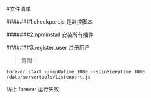 #文件清单 

#######1.checkport.js 是监控脚本

#######2.npminstall 安装所有插件

#######3.register_user 注册用户

>另附：

```
forever start --minUptime 1000 --spinSleepTime 1000 /data/servertools/listenport.js
```

防止 forever 运行失败
